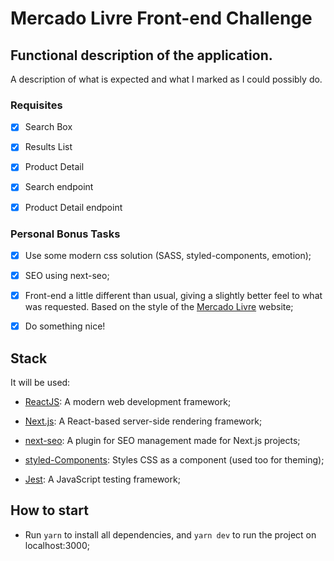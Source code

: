 # Mercado Livre Front-end Challenge

## Functional description of the application.

A description of what is expected and what I marked as I could possibly do.

### Requisites

- [x] Search Box

- [x] Results List

- [x] Product Detail

- [x] Search endpoint

- [x] Product Detail endpoint

### Personal Bonus Tasks

- [x] Use some modern css solution (SASS, styled-components, emotion);

- [x] SEO using next-seo;

- [x] Front-end a little different than usual, giving a slightly better feel to what was requested. Based on the style of the [Mercado Livre](https://www.mercadolivre.com.br/) website;

- [x] Do something nice!

## Stack

It will be used:

- [ReactJS](https://reactjs.org/): A modern web development framework;

- [Next.js](https://nextjs.org): A React-based server-side rendering framework;

- [next-seo](https://www.npmjs.com/package/next-seo): A plugin for SEO management made for Next.js projects;

- [styled-Components](https://www.styled-components.com/): Styles CSS as a component (used too for theming);

- [Jest](https://jestjs.io/): A JavaScript testing framework;

## How to start

- Run `yarn` to install all dependencies, and `yarn dev` to run the project on localhost:3000;
